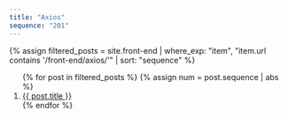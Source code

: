 ```yaml
---
title: "Axios"
sequence: "201"
---
```


{%
assign filtered_posts = site.front-end |
where_exp: "item", "item.url contains '/front-end/axios/'" |
sort: "sequence"
%}
<ol>
    {% for post in filtered_posts %}
    {% assign num = post.sequence | abs %}
    <li>
        <a href="{{ post.url }}">{{ post.title }}</a>
    </li>
    {% endfor %}
</ol>
